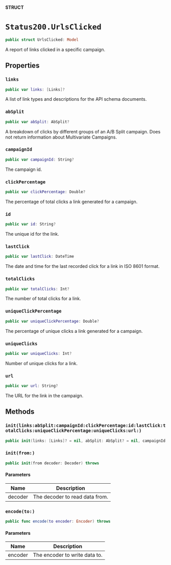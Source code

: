 **STRUCT**

# `Status200.UrlsClicked`

```swift
public struct UrlsClicked: Model
```

A report of links clicked in a specific campaign.

## Properties
### `links`

```swift
public var links: [Links]?
```

A list of link types and descriptions for the API schema documents.

### `abSplit`

```swift
public var abSplit: AbSplit?
```

A breakdown of clicks by different groups of an A/B Split campaign. Does not return information about Multivariate Campaigns.

### `campaignId`

```swift
public var campaignId: String?
```

The campaign id.

### `clickPercentage`

```swift
public var clickPercentage: Double?
```

The percentage of total clicks a link generated for a campaign.

### `id`

```swift
public var id: String?
```

The unique id for the link.

### `lastClick`

```swift
public var lastClick: DateTime
```

The date and time for the last recorded click for a link in ISO 8601 format.

### `totalClicks`

```swift
public var totalClicks: Int?
```

The number of total clicks for a link.

### `uniqueClickPercentage`

```swift
public var uniqueClickPercentage: Double?
```

The percentage of unique clicks a link generated for a campaign.

### `uniqueClicks`

```swift
public var uniqueClicks: Int?
```

Number of unique clicks for a link.

### `url`

```swift
public var url: String?
```

The URL for the link in the campaign.

## Methods
### `init(links:abSplit:campaignId:clickPercentage:id:lastClick:totalClicks:uniqueClickPercentage:uniqueClicks:url:)`

```swift
public init(links: [Links]? = nil, abSplit: AbSplit? = nil, campaignId: String? = nil, clickPercentage: Double? = nil, id: String? = nil, lastClick: Date? = nil, totalClicks: Int? = nil, uniqueClickPercentage: Double? = nil, uniqueClicks: Int? = nil, url: String? = nil)
```

### `init(from:)`

```swift
public init(from decoder: Decoder) throws
```

#### Parameters

| Name | Description |
| ---- | ----------- |
| decoder | The decoder to read data from. |

### `encode(to:)`

```swift
public func encode(to encoder: Encoder) throws
```

#### Parameters

| Name | Description |
| ---- | ----------- |
| encoder | The encoder to write data to. |

